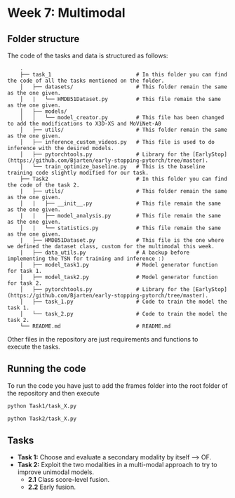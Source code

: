 # Week 7: Multimodal

## Folder structure 
The code of the tasks and data is structured as follows:

        .
        ├── task_1                           # In this folder you can find the code of all the tasks mentioned on the folder.
        │   ├── datasets/                    # This folder remain the same as the one given.
        │   |   └── HMDB51Dataset.py         # This file remain the same as the one given.
        │   ├── models/
        │   │   └── model_creator.py         # This file has been changed to add the modifications to X3D-XS and MoViNet-A0
        │   ├── utils/                       # This folder remain the same as the one given.
        │   ├── inference_custom_videos.py   # This file is used to do inference with the desired models.
        │   ├── pytorchtools.py              # Library for the [EarlyStop](https://github.com/Bjarten/early-stopping-pytorch/tree/master).
        │   └── train_optimize_baseline.py   # This is the baseline training code slightly modified for our task.
        ├── Task2                            # In this folder you can find the code of the task 2.
        |   ├── utils/                       # This folder remain the same as the one given.
        │   |   ├── __init__.py              # This file remain the same as the one given.
        |   |   ├── model_analysis.py        # This file remain the same as the one given.
        │   |   └── statistics.py            # This file remain the same as the one given.
        |   ├── HMDB51Dataset.py             # This file is the one where we defined the dataset class, custom for the multimodal this week.
        |   ├── data_utils.py                # A backup before implementing the TSN for training and inference :)
        │   ├── model_task1.py               # Model generator function for task 1.
        │   ├── model_task2.py               # Model generator function for task 2.
        │   ├── pytorchtools.py              # Library for the [EarlyStop](https://github.com/Bjarten/early-stopping-pytorch/tree/master).
        │   ├── task_1.py                    # Code to train the model the task 1.
        │   └── task_2.py                    # Code to train the model the task 2.
        └── README.md                        # README.md

Other files in the repository are just requirements and functions to execute the tasks.

## Running the code
To run the code you have just to add the frames folder into the root folder of the repository and then execute

```bash
python Task1/task_X.py
 ```

```bash
python Task2/task_X.py
 ```

## Tasks
- **Task 1:** Choose and evaluate a secondary modality by itself --> OF.
- **Task 2:** Exploit the two modalities in a multi-modal approach to try to improve unimodal models.
  - **2.1** Class score-level fusion.
  - **2.2** Early fusion.

